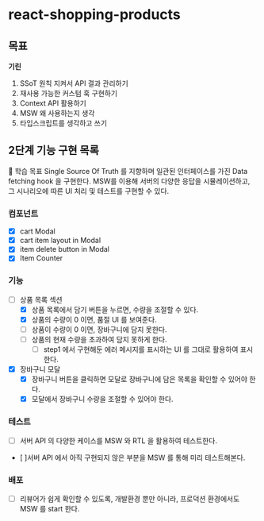 # react-shopping-products

## 목표

**기린**

1. SSoT 원칙 지켜서 API 결과 관리하기
2. 재사용 가능한 커스텀 훅 구현하기
3. Context API 활용하기
4. MSW 왜 사용하는지 생각
5. 타입스크립트를 생각하고 쓰기

## 2단계 기능 구현 목록

📍 학습 목표
Single Source Of Truth 를 지향하며 일관된 인터페이스를 가진 Data fetching hook 을 구현한다.
MSW를 이용해 서버의 다양한 응답을 시뮬레이션하고, 그 시나리오에 따른 UI 처리 및 테스트를 구현할 수 있다.

### 컴포넌트

- [x] cart Modal
- [x] cart item layout in Modal
- [x] item delete button in Modal
- [x] Item Counter

### 기능

- [ ] 상품 목록 섹션
  - [x] 상품 목록에서 담기 버튼을 누르면, 수량을 조절할 수 있다.
  - [x] 상품의 수량이 0 이면, 품절 UI 를 보여준다.
  - [ ] 상품이 수량이 0 이면, 장바구니에 담지 못한다.
  - [ ] 상품의 현재 수량을 초과하여 담지 못하게 한다.
    - [ ] step1 에서 구현해둔 에러 메시지를 표시하는 UI 를 그대로 활용하여 표시한다.
- [x] 장바구니 모달
  - [x] 장바구니 버튼을 클릭하면 모달로 장바구니에 담은 목록을 확인할 수 있어야 한다.
  - [x] 모달에서 장바구니 수량을 조절할 수 있어야 한다.

### 테스트

- [ ] 서버 API 의 다양한 케이스를 MSW 와 RTL 을 활용하여 테스트한다.
- [ ]서버 API 에서 아직 구현되지 않은 부분을 MSW 를 통해 미리 테스트해본다.

### 배포

- [ ] 리뷰어가 쉽게 확인할 수 있도록, 개발환경 뿐만 아니라, 프로덕션 환경에서도 MSW 를 start 한다.
